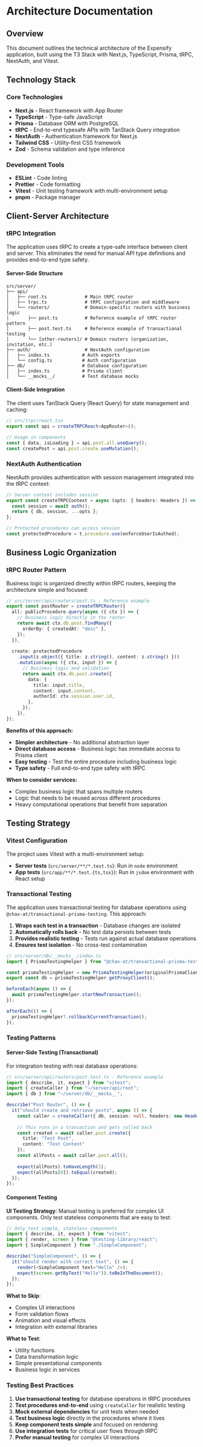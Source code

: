 # Architecture Documentation

## Overview

This document outlines the technical architecture of the Expensify application, built using the T3 Stack with Next.js, TypeScript, Prisma, tRPC, NextAuth, and Vitest.

## Technology Stack

### Core Technologies

- **Next.js** - React framework with App Router
- **TypeScript** - Type-safe JavaScript
- **Prisma** - Database ORM with PostgreSQL
- **tRPC** - End-to-end typesafe APIs with TanStack Query integration
- **NextAuth** - Authentication framework for Next.js
- **Tailwind CSS** - Utility-first CSS framework
- **Zod** - Schema validation and type inference

### Development Tools

- **ESLint** - Code linting
- **Prettier** - Code formatting
- **Vitest** - Unit testing framework with multi-environment setup
- **pnpm** - Package manager

## Client-Server Architecture

### tRPC Integration

The application uses tRPC to create a type-safe interface between client and server. This eliminates the need for manual API type definitions and provides end-to-end type safety.

#### Server-Side Structure

```
src/server/
├── api/
│   ├── root.ts              # Main tRPC router
│   ├── trpc.ts              # tRPC configuration and middleware
│   └── routers/             # Domain-specific routers with business logic
│       ├── post.ts          # Reference example of tRPC router pattern
│       ├── post.test.ts     # Reference example of transactional testing
│       └── [other-routers]/ # Domain routers (organization, invitation, etc.)
├── auth/                    # NextAuth configuration
│   ├── index.ts            # Auth exports
│   └── config.ts           # Auth configuration
├── db/                     # Database configuration
│   ├── index.ts            # Prisma client
│   └── __mocks__/          # Test database mocks
```

#### Client-Side Integration

The client uses TanStack Query (React Query) for state management and caching:

```typescript
// src/trpc/react.tsx
export const api = createTRPCReact<AppRouter>();

// Usage in components
const { data, isLoading } = api.post.all.useQuery();
const createPost = api.post.create.useMutation();
```

### NextAuth Authentication

NextAuth provides authentication with session management integrated into the tRPC context:

```typescript
// Server context includes session
export const createTRPCContext = async (opts: { headers: Headers }) => {
  const session = await auth();
  return { db, session, ...opts };
};

// Protected procedures can access session
const protectedProcedure = t.procedure.use(enforceUserIsAuthed);
```

## Business Logic Organization

### tRPC Router Pattern

Business logic is organized directly within tRPC routers, keeping the architecture simple and focused:

```typescript
// src/server/api/routers/post.ts - Reference example
export const postRouter = createTRPCRouter({
  all: publicProcedure.query(async ({ ctx }) => {
    // Business logic directly in the router
    return await ctx.db.post.findMany({
      orderBy: { createdAt: "desc" },
    });
  }),
  
  create: protectedProcedure
    .input(z.object({ title: z.string(), content: z.string() }))
    .mutation(async ({ ctx, input }) => {
      // Business logic and validation
      return await ctx.db.post.create({
        data: {
          title: input.title,
          content: input.content,
          authorId: ctx.session.user.id,
        },
      });
    }),
});
```

**Benefits of this approach:**
- **Simpler architecture** - No additional abstraction layer
- **Direct database access** - Business logic has immediate access to Prisma client
- **Easy testing** - Test the entire procedure including business logic
- **Type safety** - Full end-to-end type safety with tRPC

**When to consider services:**
- Complex business logic that spans multiple routers
- Logic that needs to be reused across different procedures
- Heavy computational operations that benefit from separation

## Testing Strategy

### Vitest Configuration

The project uses Vitest with a multi-environment setup:

- **Server tests** (`src/server/**/*.test.ts`): Run in `node` environment
- **App tests** (`src/app/**/*.test.{ts,tsx}`): Run in `jsdom` environment with React setup

### Transactional Testing

The application uses transactional testing for database operations using `@chax-at/transactional-prisma-testing`. This approach:

1. **Wraps each test in a transaction** - Database changes are isolated
2. **Automatically rolls back** - No test data persists between tests
3. **Provides realistic testing** - Tests run against actual database operations
4. **Ensures test isolation** - No cross-test contamination

```typescript
// src/server/db/__mocks__/index.ts
import { PrismaTestingHelper } from "@chax-at/transactional-prisma-testing";

const prismaTestingHelper = new PrismaTestingHelper(originalPrismaClient);
export const db = prismaTestingHelper.getProxyClient();

beforeEach(async () => {
  await prismaTestingHelper.startNewTransaction();
});

afterEach(() => {
  prismaTestingHelper?.rollbackCurrentTransaction();
});
```

### Testing Patterns

#### Server-Side Testing (Transactional)

For integration testing with real database operations:

```typescript
// src/server/api/routers/post.test.ts - Reference example
import { describe, it, expect } from "vitest";
import { createCaller } from "~/server/api/root";
import { db } from "~/server/db/__mocks__";

describe("Post Router", () => {
  it("should create and retrieve posts", async () => {
    const caller = createCaller({ db, session: null, headers: new Headers() });
    
    // This runs in a transaction and gets rolled back
    const created = await caller.post.create({ 
      title: "Test Post", 
      content: "Test Content" 
    });
    const allPosts = await caller.post.all();
    
    expect(allPosts).toHaveLength(1);
    expect(allPosts[0]).toEqual(created);
  });
});
```

#### Component Testing

**UI Testing Strategy**: Manual testing is preferred for complex UI components. Only test stateless components that are easy to test:

```typescript
// Only test simple, stateless components
import { describe, it, expect } from "vitest";
import { render, screen } from "@testing-library/react";
import { SimpleComponent } from "./SimpleComponent";

describe("SimpleComponent", () => {
  it("should render with correct text", () => {
    render(<SimpleComponent text="Hello" />);
    expect(screen.getByText("Hello")).toBeInTheDocument();
  });
});
```

**What to Skip**:
- Complex UI interactions
- Form validation flows
- Animation and visual effects
- Integration with external libraries

**What to Test**:
- Utility functions
- Data transformation logic
- Simple presentational components
- Business logic in services

### Testing Best Practices

1. **Use transactional testing** for database operations in tRPC procedures
2. **Test procedures end-to-end** using `createCaller` for realistic testing
3. **Mock external dependencies** for unit tests when needed
4. **Test business logic** directly in the procedures where it lives
5. **Keep component tests simple** and focused on rendering
6. **Use integration tests** for critical user flows through tRPC
7. **Prefer manual testing** for complex UI interactions

